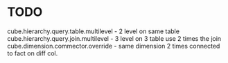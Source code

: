 # TODO

cube.hierarchy.query.table.multilevel - 2 level on same table
cube.hierarchy.query.join.multilevel - 3 level on 3 table use 2 times the join
cube.dimension.commector.override - same dimension 2 times connected to fact on diff col.

